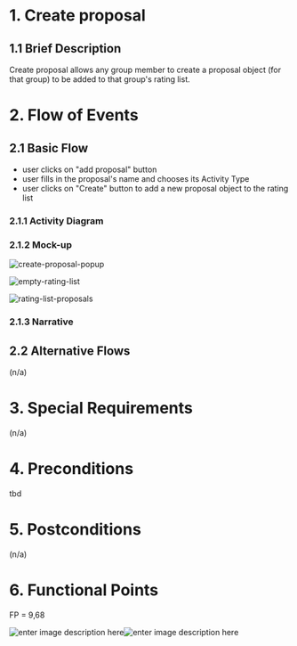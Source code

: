 ﻿# 1. Create proposal

## 1.1 Brief Description
Create proposal allows any group member to create a proposal object (for that group) to be added to that group's rating list.

# 2. Flow of Events
## 2.1 Basic Flow
- user clicks on "add proposal" button
- user fills in the proposal's name and chooses its Activity Type
- user clicks on "Create" button to add a new proposal object to the rating list
### 2.1.1 Activity Diagram

### 2.1.2 Mock-up
![create-proposal-popup](https://raw.githubusercontent.com/placetobeer/ptb-documentation/master/use-cases/ui-mockups/createProposal.png)

![empty-rating-list](https://raw.githubusercontent.com/placetobeer/ptb-documentation/master/use-cases/ui-mockups/emptyRatingList.png)

![rating-list-proposals](https://raw.githubusercontent.com/placetobeer/ptb-documentation/master/use-cases/ui-mockups/ratingListWithProposals.png)

### 2.1.3 Narrative

## 2.2 Alternative Flows
(n/a)

# 3. Special Requirements
(n/a)

# 4. Preconditions
tbd

# 5. Postconditions
(n/a)
 
# 6. Functional Points
FP = 9,68

![enter image description here](https://raw.githubusercontent.com/placetobeer/ptb-documentation/master/function-points/create-proposal-fp.png)![enter image description here](https://raw.githubusercontent.com/placetobeer/ptb-documentation/master/function-points/fp-table2.png)





